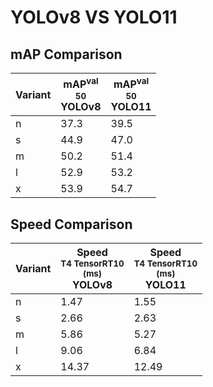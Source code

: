 ---
---

# YOLOv8 VS YOLO11

## mAP Comparison

| **Variant** | <center><span style='width: 400px;'>**mAP<sup>val<br>50**<br>**YOLOv8**</span></center> | <center><span style='width: 400px;'>**mAP<sup>val<br>50**<br>**YOLO11**</span></center> |
| ----------- | --------------------------------------------------------------------------------------- | --------------------------------------------------------------------------------------- |
| n           | 37.3                                                                                    | 39.5                                                                                    |
| s           | 44.9                                                                                    | 47.0                                                                                    |
| m           | 50.2                                                                                    | 51.4                                                                                    |
| l           | 52.9                                                                                    | 53.2                                                                                    |
| x           | 53.9                                                                                    | 54.7                                                                                    |

## Speed Comparison

| **Variant** | <center><span style='width: 200px;'>**Speed**<br><sup>T4 TensorRT10<br>(ms)</sup><br>**YOLOv8**</span></center> | <center><span style='width: 200px;'>**Speed**<br><sup>T4 TensorRT10<br>(ms)</sup><br>**YOLO11**</span></center> |
| ----------- | --------------------------------------------------------------------------------------------------------------- | --------------------------------------------------------------------------------------------------------------- |
| n           | 1.47                                                                                                            | 1.55                                                                                                            |
| s           | 2.66                                                                                                            | 2.63                                                                                                            |
| m           | 5.86                                                                                                            | 5.27                                                                                                            |
| l           | 9.06                                                                                                            | 6.84                                                                                                            |
| x           | 14.37                                                                                                           | 12.49                                                                                                           |
